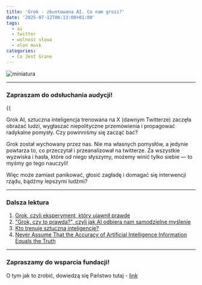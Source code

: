 ```yaml
---
title: 'Grok - zbuntowana AI. Co nam grozi?'
date: '2025-07-12T06:13:00+01:00'
tags:
  - ai
  - twitter
  - wolność słowa
  - elon musk
categories:
  - Co Jest Grane
---
```


![miniatura](/uploads/CJG_119.png)

---

### Zapraszam do odsłuchania audycji!

{{<audio src="audio/LONG CJG_119.mp3">}}

Grok AI, sztuczna inteligencja trenowana na X (dawnym Twitterze) zaczęła obrażać ludzi, wygłaszać niepolityczne przemówienia i propagować radykalne pomysły. Czy powinniśmy się zacząć bać?

Grok został wychowany przez nas. Nie ma własnych pomysłów, a jedynie powtarza to, co przeczytał i przeanalizował na twitterze. Za wszystkie wyzwiska i hasła, które od niego słyszymy, możemy winić tylko siebie — to myśmy go tego nauczyli! 

Więc może zamiast panikować, głosić zagładę i domagać się interwencji rządu, bądźmy lepszymi ludźmi? 

---

### Dalsza lektura

1. [Grok, czyli eksperyment, który ujawnił prawdę](https://www.rp.pl/plus-minus/art42717101-michal-szuldrzynski-grok-czyli-eksperyment-ktory-ujawnil-prawde)
2. ["Grok, czy to prawda?", czyli jak AI odbiera nam samodzielne myślenie](https://ithardware.pl/artykuly/grok_czy_to_prawda-43289.html)
3. [Kto trenuje sztuczną inteligencję?](https://mitsmr.pl/innowacja/kto-trenuje-sztuczna-inteligencje/)
4. [Never Assume That the Accuracy of Artificial Intelligence Information Equals the Truth](https://unu.edu/article/never-assume-accuracy-artificial-intelligence-information-equals-truth)

---

### Zapraszamy do wsparcia fundacji!

O tym jak to zrobić, dowiedzą się Państwo tutaj - [link](https://audycje.com.pl/posts/wsparcie/)